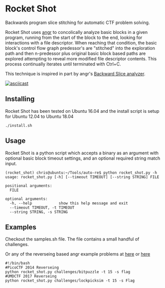 # Rocket Shot

Backwards program slice stitching for automatic CTF problem solving.

Rocket Shot uses [angr](https://github.com/angr/angr) to concolically analyze basic blocks in a given program, running from the start of the block to the end, looking for interactions with a file descriptor. When reaching that condition, the basic block's control flow graph predessor's are "stitched" into the exploration path and then n-predessor plus original basic block based paths are explored attempting to reveal more modified file descriptor contents. This process continually iterates until terminated with Ctrl+C.

This technique is inspired in part by angr's [Backward Slice analyzer](https://docs.angr.io/built-in-analyses/backward_slice). 

[![asciicast](https://asciinema.org/a/208750.png)](https://asciinema.org/a/208750)

## Installing
Rocket Shot has been tested on Ubuntu 16.04 and the install script is setup for Ubuntu 12.04 to Ubuntu 18.04

    ./install.sh
    
## Usage
Rocket Shot is a python script which accepts a binary as an argument with optional basic block timeout settings, and an optional required string match input.

```
(rocket_shot) chris@ubuntu:~/Tools/auto-re$ python rocket_shot.py -h
usage: rocket_shot.py [-h] [--timeout TIMEOUT] [--string STRING] FILE

positional arguments:
  FILE

optional arguments:
  -h, --help            show this help message and exit
  --timeout TIMEOUT, -t TIMEOUT
  --string STRING, -s STRING
```
## Examples
Checkout the samples.sh file. The file contains a small handful of challenges.

Or any of the reverseing based angr example problems at [here](https://github.com/angr/angr-doc/tree/master/examples) or [here](https://github.com/angr/angr-doc/blob/master/docs/more-examples.md)
```
#!/bin/bash
#PicoCTF 2014 Reverseing
python rocket_shot.py challenges/bitpuzzle -t 15 -s flag
#UMDCTF 2017 Reverseing
python rocket_shot.py challenges/lockpicksim -t 15 -s Flag
```
